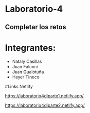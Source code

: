 # Laboratorio-4
## Completar los retos
# Integrantes: 
- Nataly Casillas
- Juan Falconi
- Juan Gualotuña
- Heyer Tinoco

#Links Netlify

https://laboratorio4diparte1.netlify.app/

https://laboratorio4diparte2.netlify.app/
